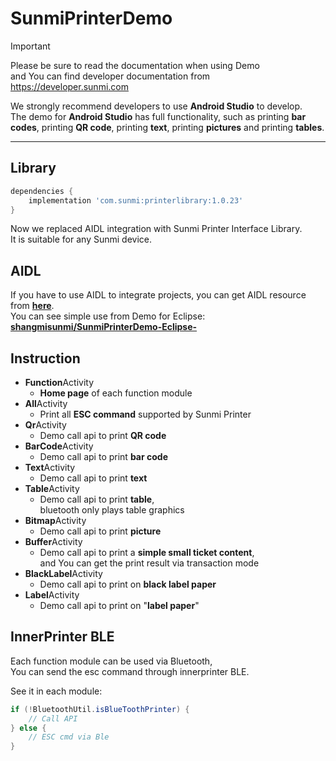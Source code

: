 # SunmiPrinterDemo

> [!IMPORTANT]
> Please be sure to read the documentation when using Demo  
> and You can find developer documentation from <https://developer.sunmi.com>

We strongly recommend developers to use **Android Studio** to develop.  
The demo for **Android Studio** has full functionality, such as printing **bar codes**, printing **QR code**, printing **text**, printing **pictures** and printing **tables**.

---

## Library

```Groovy
dependencies {
    implementation 'com.sunmi:printerlibrary:1.0.23'
}
```

Now we replaced AIDL integration with Sunmi Printer Interface Library.  
It is suitable for any Sunmi device.

## AIDL  

If you have to use AIDL to integrate projects, you can get AIDL resource from [**here**](http://sunmi-ota.oss-cn-hangzhou.aliyuncs.com/DOC/resource/re_cn/AIDL%E6%96%87%E4%BB%B6/aidl.zip).  
You can see simple use from Demo for Eclipse: [**shangmisunmi/SunmiPrinterDemo-Eclipse-**](https://github.com/shangmisunmi/SunmiPrinterDemo-Eclipse-)

## Instruction

- **Function**Activity
  - **Home page** of each function module  
- **All**Activity
  - Print all **ESC command** supported by Sunmi Printer
- **Qr**Activity
  - Demo call api to print **QR code**
- **BarCode**Activity
  - Demo call api to print **bar code**
- **Text**Activity
  - Demo call api to print **text**
- **Table**Activity
  - Demo call api to print **table**,  
    bluetooth only plays table graphics
- **Bitmap**Activity
  - Demo call api to print **picture**
- **Buffer**Activity
  - Demo call api to print a **simple small ticket content**,  
    and You can get the print result via transaction mode
- **BlackLabel**Activity
  - Demo call api to print on **black label paper**
- **Label**Activity
  - Demo call api to print on "**label paper**"

## InnerPrinter BLE

Each function module can be used via Bluetooth,  
You can send the esc command through innerprinter BLE.

See it in each module:
```Java
if (!BluetoothUtil.isBlueToothPrinter) {
    // Call API  
} else {
    // ESC cmd via Ble
}
```
